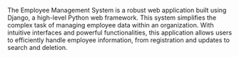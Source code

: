 The Employee Management System is a robust web application built using Django, a high-level Python web framework. This system simplifies the complex task of managing employee data within an organization. With intuitive interfaces and powerful functionalities, this application allows users to efficiently handle employee information, from registration and updates to search and deletion.
